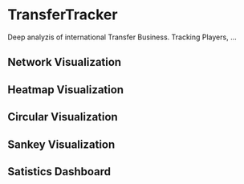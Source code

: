 # TransferTracker

Deep analyzis of international Transfer Business. Tracking Players, ...

## Network Visualization


## Heatmap Visualization


## Circular Visualization


## Sankey Visualization


## Satistics Dashboard